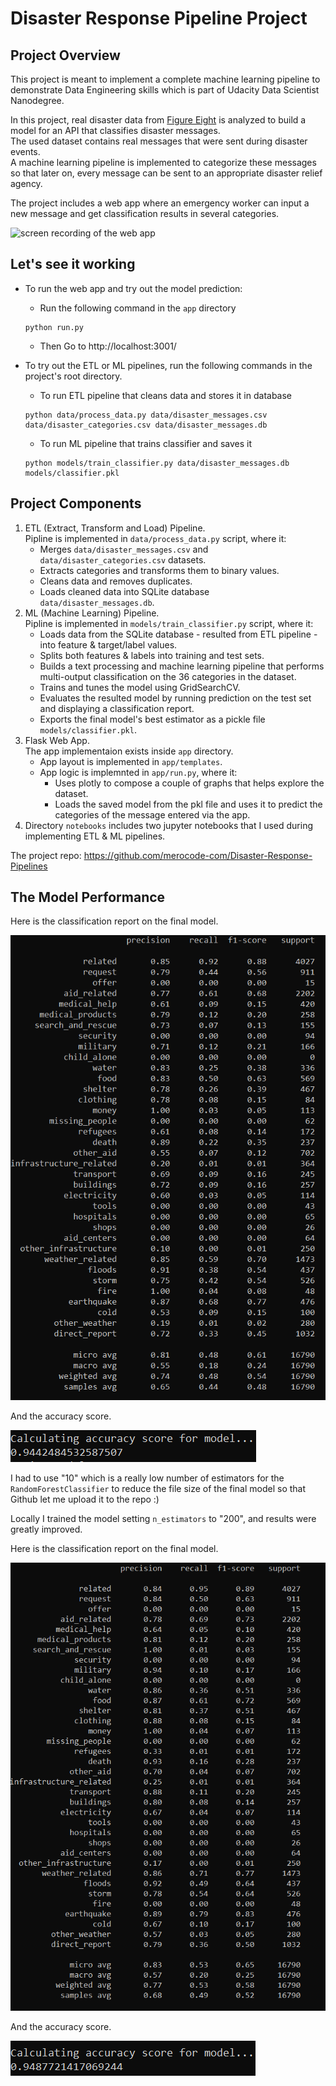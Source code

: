 # Disaster Response Pipeline Project

## Project Overview
This project is meant to implement a complete machine learning pipeline to demonstrate Data Engineering skills which is part of Udacity Data Scientist Nanodegree.

In this project, real disaster data from [Figure Eight](https://www.figure-eight.com/) is analyzed to build a model for an API that classifies disaster messages.\
The used dataset contains real messages that were sent during disaster events.\
A machine learning pipeline is implemented to categorize these messages so that later on, every message can be sent to an appropriate disaster relief agency.

The project includes a web app where an emergency worker can input a new message and get classification results in several categories.

![screen recording of the web app](media/classifier_app.gif)



## Let's see it working
- To run the web app and try out the model prediction:
    - Run the following command in the `app` directory
    ```shell
    python run.py
    ```
    - Then Go to http://localhost:3001/

- To try out the ETL or ML pipelines, run the following commands in the project's root directory.
    - To run ETL pipeline that cleans data and stores it in database
    ```shell
    python data/process_data.py data/disaster_messages.csv data/disaster_categories.csv data/disaster_messages.db
    ```
    - To run ML pipeline that trains classifier and saves it
    ```shell
    python models/train_classifier.py data/disaster_messages.db models/classifier.pkl
    ```

## Project Components
1. ETL (Extract, Transform and Load) Pipeline.\
   Pipline is implemented in `data/process_data.py` script, where it:
    - Merges `data/disaster_messages.csv` and `data/disaster_categories.csv` datasets.
    - Extracts categories and transforms them to binary values.
    - Cleans data and removes duplicates.
    - Loads cleaned data into SQLite database `data/disaster_messages.db`.
2. ML (Machine Learning) Pipeline.\
   Pipline is implemented in `models/train_classifier.py` script, where it:
    - Loads data from the SQLite database - resulted from ETL pipeline - into feature & target/label values.
    - Splits both features & labels into training and test sets.
    - Builds a text processing and machine learning pipeline that performs multi-output classification on the 36 categories in the dataset.
    - Trains and tunes the model using GridSearchCV.
    - Evaluates the resulted model by running prediction on the test set and displaying a classification report.
    - Exports the final model's best estimator as a pickle file `models/classifier.pkl`.
3. Flask Web App.\
   The app implementaion exists inside `app` directory.
    - App layout is implemented in `app/templates`.
    - App logic is implemnted in `app/run.py`, where it:
        - Uses plotly to compose a couple of graphs that helps explore the dataset.
        - Loads the saved model from the pkl file and uses it to predict the categories of the message entered via the app.
4. Directory `notebooks` includes two jupyter notebooks that I used during implementing ETL & ML pipelines.

The project repo: https://github.com/merocode-com/Disaster-Response-Pipelines


## The Model Performance
Here is the classification report on the final model.

![Model classification report](media/classification_report.png)

And the accuracy score.

![Model Accuracy score](media/accuracy_score.png)

I had to use "10" which is a really low number of estimators for the `RandomForestClassifier` to reduce the file size of the final model so that Github let me upload it to the repo :) 

Locally I trained the model setting `n_estimators` to "200", and results were greatly improved.

Here is the classification report on the final model.

![Model classification report](media/classification_report_200.png)

And the accuracy score.

![Model Accuracy score](media/accuracy_score_200.png)


   


